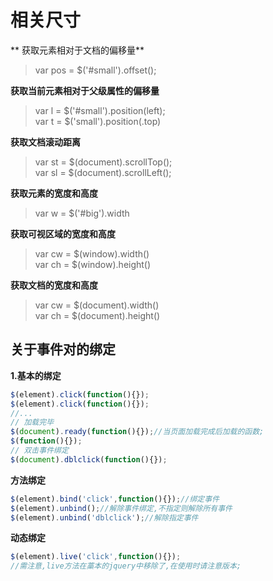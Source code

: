 # 相关尺寸
** 获取元素相对于文档的偏移量**
> var pos = $('#small').offset();

**获取当前元素相对于父级属性的偏移量**
> var l = $('#small').position(left);  
var t = $('small').position(.top)  

**获取文档滚动距离**
> var st = $(document).scrollTop();  
var sl = $(document).scrollLeft();  

**获取元素的宽度和高度**
> var w = $('#big').width  

**获取可视区域的宽度和高度**
> var cw = $(window).width()  
var ch = $(window).height()

**获取文档的宽度和高度**
> var cw = $(document).width()  
var ch = $(document).height()

## 关于事件对的绑定
**1.基本的绑定**
```javascript
$(element).click(function(){});
$(element).click(function(){});
//...
// 加载完毕
$(document).ready(function(){});//当页面加载完成后加载的函数;
$(function(){});
// 双击事件绑定
$(document).dblclick(function(){});
```
**方法绑定**
```javascript
$(element).bind('click',function(){});//绑定事件
$(element).unbind();//解除事件绑定,不指定则解除所有事件
$(element).unbind('dblclick');//解除指定事件
```
**动态绑定**
```javascript
$(element).live('click',function(){});
//需注意,live方法在藁本的jquery中移除了,在使用时请注意版本;
```
